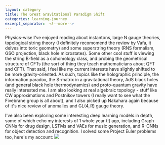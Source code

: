 ```yaml
---
layout: category
title: The Great Gravitational Paradigm Shift
categories: learning-journey
excerpt_separator:  <!--more-->
---
```


Physics-wise I've enjoyed reading about instantons, large N gauge theories, topological string theory (I definitely recomomend the review by Vafa, it delves into toric geometry) and some superstring theory (RNS formalism, GSO projection, black hole microstates). Some other cool stuff is viewing the string B-field as a cohomology class, and probing the geometrical structure of CFTs (the sort of thing they teach mathematicians about QFT and CFT). That said, I feel like my current interests have slightly shifted to be more gravity-oriented. As such, topics like the holographic principle, the information paradox, the S-matrix in a gravitational theory, AdS black holes (and general black hole thermodynamics) and proto-quantum gravity have really interested me. I am also looking at real algebraic topology - stuff like CW approximations and Postnikov towers (I really want to see what the $\mathrm{Fivebrane}$ group is all about), and I also picked up Nakahara again because of it's nice review of anomalies and $\mathrm{GL(4,\mathrm R)}$ gauge theory.

I've also been exploring some interesting deep learning models in depth, some of which echo my interests of 1 whole year (!) ago, including Graph CNNs for drug design, LSTMs and VAEs for music generation, and R-CNNs for object detection and recognition. I solved some Project Euler problems too, here's my account: 
<img src="https://projecteuler.net/profile/NiharKarve.png">

